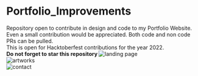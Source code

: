 # Portfolio_Improvements
Repository open to contribute in design and code to my Portfolio Website. Even a small contribution would be appreciated. Both code and non code PRs can be pulled.<br>
This is open for Hacktoberfest contributions for the year 2022. <br>
<b> Do not forget to star this repository </b>
![landing page](https://user-images.githubusercontent.com/116797319/198341530-4bc93bc7-58e4-419d-b5de-832719710bb2.jpeg)<br>
![artworks](https://user-images.githubusercontent.com/116797319/198341458-67daa342-7fbd-409d-992c-442138c4e13a.jpeg)<br>
![contact](https://user-images.githubusercontent.com/116797319/198341561-ef256504-0100-418b-85e0-b29dc14dfbf8.jpeg)
